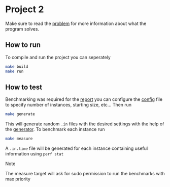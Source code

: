# Project 2 

Make sure to read the [problem](./problem.pdf) for more information about what the program solves.

## How to run
To compile and run the project you can seperately
```bash
make build
make run
```

## How to test
Benchmarking was required for the [report](report.pdf) you can configure the [config](config.txt) file to specify number of instances, starting size, etc...
Then run
```bash
make generate
```
This will generate random `.in` files with the desired settings with the help of the [generator](data/gen_tuganet.cpp).
To benchmark each instance run
```bash
make measure
```
A `.in.time` file will be generated for each instance containing useful information using `perf stat`
> [!NOTE]  
> The measure target will ask for sudo permission to run the benchmarks with max priority
